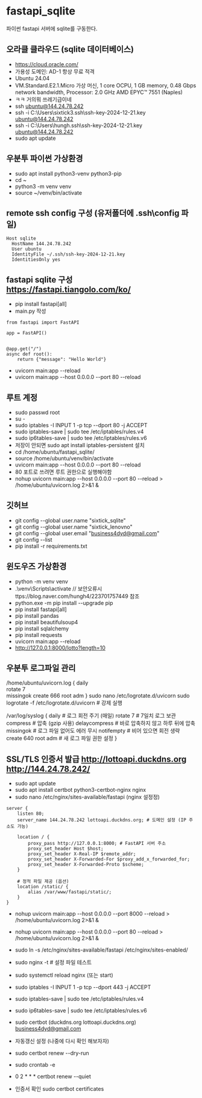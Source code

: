 # fastapi_sqlite
파이썬 fastapi 서버에 sqlite를 구동한다.

## 오라클 클라우드 (sqlite 데이터베이스)
- https://cloud.oracle.com/
- 가용성 도메인: AD-1 항상 무료 적격
- Ubuntu 24.04
- VM.Standard.E2.1.Micro 가상 머신, 1 core OCPU, 1 GB memory, 0.48 Gbps network bandwidth, Processor: 2.0 GHz AMD EPYC™ 7551 (Naples)
- ㅋㅋ 거의뭐 쓰레기급이네 
- ssh ubuntu@144.24.78.242
- ssh -i C:\Users\sixtick3\.ssh\ssh-key-2024-12-21.key ubuntu@144.24.78.242
- ssh -i C:\Users\hungh\.ssh\ssh-key-2024-12-21.key ubuntu@144.24.78.242
- sudo apt update

## 우분투 파이썬 가상환경
- sudo apt install python3-venv python3-pip
- cd ~
- python3 -m venv venv
- source ~/venv/bin/activate

## remote ssh config 구성 (유저폴더에 .ssh\config 파일)
```
Host sqlite
  HostName 144.24.78.242
  User ubuntu
  IdentityFile ~/.ssh/ssh-key-2024-12-21.key
  IdentitiesOnly yes
```

## fastapi sqlite 구성 https://fastapi.tiangolo.com/ko/
- pip install fastapi[all]
- main.py 작성
```
from fastapi import FastAPI

app = FastAPI()


@app.get("/")
async def root():
    return {"message": "Hello World"}
```

- uvicorn main:app --reload
- uvicorn main:app --host 0.0.0.0 --port 80 --reload


## 루트 계정
- sudo passwd root
- su -
- sudo iptables -I INPUT 1 -p tcp --dport 80 -j ACCEPT
- sudo iptables-save | sudo tee /etc/iptables/rules.v4
- sudo ip6tables-save | sudo tee /etc/iptables/rules.v6
- 저장이 안되면 sudo apt install iptables-persistent 설치
- cd /home/ubuntu/fastapi_sqlite/
- source /home/ubuntu/venv/bin/activate
- uvicorn main:app --host 0.0.0.0 --port 80 --reload
- 80 포트로 쓰려면 루트 권한으로 실행해야함
- nohup uvicorn main:app --host 0.0.0.0 --port 80 --reload > /home/ubuntu/uvicorn.log 2>&1 &


## 깃허브 
- git config --global user.name "sixtick_sqlite"
- git config --global user.name "sixtick_lenovno"
- git config --global user.email "business4dyd@gmail.com"
- git config --list
- pip install -r requirements.txt




## 윈도우즈 가상환경
- python -m venv venv
- .\venv\Scripts\activate   // 보안오류시 ttps://blog.naver.com/hungh4/223701757449  참조
- python.exe -m pip install --upgrade pip
- pip install fastapi[all]
- pip install pandas
- pip install beautifulsoup4
- pip install sqlalchemy
- pip install requests
- uvicorn main:app --reload
- http://127.0.0.1:8000/lotto?length=10



## 우분투 로그파일 관리

/home/ubuntu/uvicorn.log {
    daily            
    rotate 7         
    missingok
    create 666 root adm
}
sudo nano /etc/logrotate.d/uvicorn
sudo logrotate -f /etc/logrotate.d/uvicorn  # 강제 실행

/var/log/syslog {
    daily            # 로그 회전 주기 (매일)
    rotate 7         # 7일치 로그 보관
    compress         # 압축 (gzip 사용)
    delaycompress    # 바로 압축하지 않고 하루 뒤에 압축
    missingok        # 로그 파일 없어도 에러 무시
    notifempty       # 비어 있으면 회전 생략
    create 640 root adm  # 새 로그 파일 권한 설정
}



## SSL/TLS 인증서 발급  http://lottoapi.duckdns.org  http://144.24.78.242/

- sudo apt update
- sudo apt install certbot python3-certbot-nginx nginx
- sudo nano /etc/nginx/sites-available/fastapi   (nginx 설정정)
```
server {
    listen 80;
    server_name 144.24.78.242 lottoapi.duckdns.org; # 도메인 설정 (IP 주소도 가능)

    location / {
        proxy_pass http://127.0.0.1:8000; # FastAPI 서버 주소
        proxy_set_header Host $host;
        proxy_set_header X-Real-IP $remote_addr;
        proxy_set_header X-Forwarded-For $proxy_add_x_forwarded_for;
        proxy_set_header X-Forwarded-Proto $scheme;
    }

    # 정적 파일 제공 (옵션)
    location /static/ {
        alias /var/www/fastapi/static/;
    }
}
```
- nohup uvicorn main:app --host 0.0.0.0 --port 8000 --reload > /home/ubuntu/uvicorn.log 2>&1 &
- nohup uvicorn main:app --host 0.0.0.0 --port 80 --reload > /home/ubuntu/uvicorn.log 2>&1 &

- sudo ln -s /etc/nginx/sites-available/fastapi /etc/nginx/sites-enabled/
- sudo nginx -t  # 설정 파일 테스트
- sudo systemctl reload nginx  (또는 start)

- sudo iptables -I INPUT 1 -p tcp --dport 443 -j ACCEPT
- sudo iptables-save | sudo tee /etc/iptables/rules.v4
- sudo ip6tables-save | sudo tee /etc/iptables/rules.v6

- sudo certbot   (duckdns.org lottoapi.duckdns.org) business4dyd@gmail.com

- 자동갱신 설정 (나중에 다시 확인 해보자자)
- sudo certbot renew --dry-run
- sudo crontab -e
- 0 2 * * * certbot renew --quiet


- 인증서 확인 sudo certbot certificates